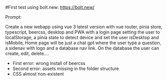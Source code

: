 #First test using bolt.new:  https://bolt.new/

Prompt: 

Create a new webapp using vue 3 latest version with vue router, pinia store, typescript, beercss, desktop and PWA with a login page setting the user to localStorage, a pinia state to detect device and set the user isDesktop and isMobile, Home page will be just a chat gpt where the user type a question, a sidenav with logo and a database nav link. On the database the user can create, edit, delete.... 

- First error: wrong install of beercss
- Second error: assets missing in the folder structure
- CSS almost non-existent

